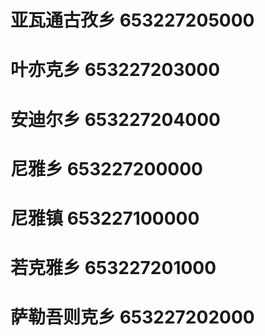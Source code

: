 # 亚瓦通古孜乡 653227205000
# 叶亦克乡 653227203000
# 安迪尔乡 653227204000
# 尼雅乡 653227200000
# 尼雅镇 653227100000
# 若克雅乡 653227201000
# 萨勒吾则克乡 653227202000
